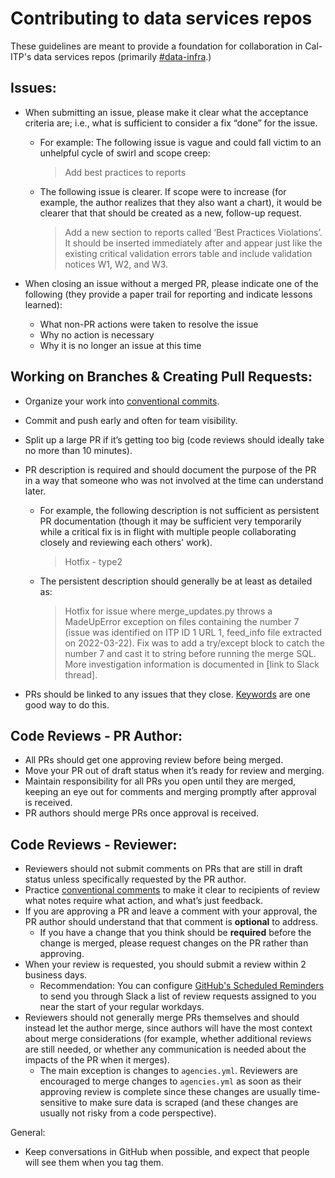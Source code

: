 # Contributing to data services repos

These guidelines are meant to provide a foundation for collaboration in Cal-ITP's data services repos (primarily [#data-infra](https://github.com/cal-itp/data-infra).)

## Issues:
* When submitting an issue, please make it clear what the acceptance criteria are; i.e., what is sufficient to consider a fix “done” for the issue.
    * For example: The following issue is vague and could fall victim to an unhelpful cycle of swirl and scope creep:
      > Add best practices to reports

    * The following issue is clearer. If scope were to increase (for example, the author realizes that they also want a chart), it would be clearer that that should be created as a new, follow-up request.
       > Add a new section to reports called ‘Best Practices Violations’. It should be inserted immediately after and appear just like the existing critical validation errors table and include validation notices W1, W2, and W3.

* When closing an issue without a merged PR, please indicate one of the following (they provide a paper trail for reporting and indicate lessons learned):
   * What non-PR actions were taken to resolve the issue
   * Why no action is necessary
   * Why it is no longer an issue at this time


## Working on Branches & Creating Pull Requests:


* Organize your work into [conventional commits](https://www.conventionalcommits.org/en/v1.0.0/).
* Commit and push early and often for team visibility.
* Split up a large PR if it’s getting too big (code reviews should ideally take no more than 10 minutes).
* PR description is required and should document the purpose of the PR in a way that someone who was not involved at the time can understand later.
   * For example, the following description is not sufficient as persistent PR documentation (though it may be sufficient very temporarily while a critical fix is in flight with multiple people collaborating closely and reviewing each others' work).
      > Hotfix - type2
   * The persistent description should generally be at least as detailed as:
      > Hotfix for issue where merge_updates.py throws a MadeUpError exception on files containing the number 7 (issue was identified on ITP ID 1 URL 1, feed_info file extracted on 2022-03-22).
      Fix was to add a try/except block to catch the number 7 and cast it to string before running the merge SQL. More investigation information is documented in [link to Slack thread].


* PRs should be linked to any issues that they close. [Keywords](https://docs.github.com/en/issues/tracking-your-work-with-issues/linking-a-pull-request-to-an-issue#linking-a-pull-request-to-an-issue-using-a-keyword) are one good way to do this.


## Code Reviews - PR Author:


* All PRs should get one approving review before being merged.
* Move your PR out of draft status when it’s ready for review and merging.
* Maintain responsibility for all PRs you open until they are merged, keeping an eye out for comments and merging promptly after approval is received.
* PR authors should merge PRs once approval is received.


## Code Reviews - Reviewer:
* Reviewers should not submit comments on PRs that are still in draft status unless specifically requested by the PR author.
* Practice [conventional comments](https://conventionalcomments.org/) to make it clear to recipients of review what notes require what action, and what’s just feedback.
* If you are approving a PR and leave a comment with your approval, the PR author should understand that that comment is **optional** to address.
   * If you have a change that you think should be **required** before the change is merged, please request changes on the PR rather than approving.
* When your review is requested, you should submit a review within 2 business days.
   * Recommendation: You can configure [GitHub's Scheduled Reminders](https://github.com/settings/reminders) to send you through Slack a list of review requests assigned to you near the start of your regular workdays.
* Reviewers should not generally merge PRs themselves and should instead let the author merge, since authors will have the most context about merge considerations (for example, whether additional reviews are still needed, or whether any communication is needed about the impacts of the PR when it merges).
   * The main exception is changes to `agencies.yml`. Reviewers are encouraged to merge changes to `agencies.yml` as soon as their approving review is complete since these changes are usually time-sensitive to make sure data is scraped (and these changes are usually not risky from a code perspective).


General:
* Keep conversations in GitHub when possible, and expect that people will see them when you tag them.
